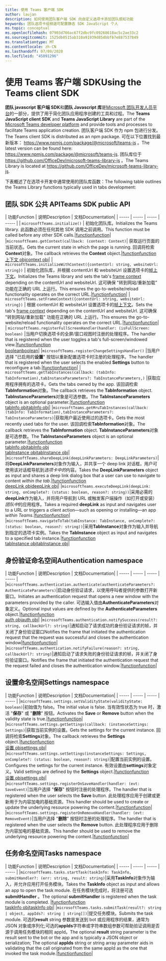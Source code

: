 ```yaml
---
title: 使用 Teams 客户端 SDK
author: laujan
description: 如何使用团队客户端 SDK 向自定义选项卡添加团队感知功能
keywords: 团队选项卡组频道可配置静态 SDK JavaScript 个人
ms.topic: conceptual
ms.openlocfilehash: 07903d766ac67f2dbc9fc09268618ac5c2ae33c2
ms.sourcegitcommit: 1525db0515ab310a91939d85dbbfb7e887537849
ms.translationtype: MT
ms.contentlocale: zh-CN
ms.lasthandoff: 07/09/2020
ms.locfileid: "45091296"
---
```

# <a name="using-the-teams-client-sdk"></a><span data-ttu-id="49b4a-104">使用 Teams 客户端 SDK</span><span class="sxs-lookup"><span data-stu-id="49b4a-104">Using the Teams client SDK</span></span>

<span data-ttu-id="49b4a-105">**团队 javascript 客户端 SDK**和**团队 Javascript 库**是[Microsoft 团队开发人员平台](/microsoftteams/platform/)的一部分，提供了用于简化团队应用程序创建的工具和过程。</span><span class="sxs-lookup"><span data-stu-id="49b4a-105">The **Teams JavaScript client SDK**  and **Teams JavaScript Library** are part of the [Microsoft Teams developer platform](/microsoftteams/platform/) and provide tools and processes to facilitate Teams application creation.</span></span> <span data-ttu-id="49b4a-106">团队客户端 SDK 作为 npm 包进行分发。</span><span class="sxs-lookup"><span data-stu-id="49b4a-106">The Teams client SDK is distributed as an npm package.</span></span> <span data-ttu-id="49b4a-107">可在以下位置找到最新版本： <https://www.npmjs.com/package/@microsoft/teams-js> 。</span><span class="sxs-lookup"><span data-stu-id="49b4a-107">The latest version can be found here: <https://www.npmjs.com/package/@microsoft/teams-js>.</span></span> <span data-ttu-id="49b4a-108">团队库位于 <https://github.com/OfficeDev/microsoft-teams-library-js> 。</span><span class="sxs-lookup"><span data-stu-id="49b4a-108">The Teams Library is located at <https://github.com/OfficeDev/microsoft-teams-library-js>.</span></span>

<span data-ttu-id="49b4a-109">下表概述了在选项卡开发中通常使用的团队库函数：</span><span class="sxs-lookup"><span data-stu-id="49b4a-109">The following table outlines the Teams Library functions typically used in tabs development:</span></span>

## <a name="teams-sdk-public-api"></a><span data-ttu-id="49b4a-110">团队 SDK 公共 API</span><span class="sxs-lookup"><span data-stu-id="49b4a-110">Teams SDK public API</span></span> 

| <span data-ttu-id="49b4a-111">功能</span><span class="sxs-lookup"><span data-stu-id="49b4a-111">Function</span></span>  | <span data-ttu-id="49b4a-112">说明</span><span class="sxs-lookup"><span data-stu-id="49b4a-112">Description</span></span>          | <span data-ttu-id="49b4a-113">文档</span><span class="sxs-lookup"><span data-stu-id="49b4a-113">Documentation</span></span>|
| -----     | -----     | -----    | -----        |
| `microsoftTeams.initialize()` | <span data-ttu-id="49b4a-114">初始化团队库。</span><span class="sxs-lookup"><span data-stu-id="49b4a-114">Initializes the Teams library.</span></span> <span data-ttu-id="49b4a-115">此函数必须在任何其他 SDK 调用之前调用。</span><span class="sxs-lookup"><span data-stu-id="49b4a-115">This function must be called before any other SDK calls.</span></span>|[<span data-ttu-id="49b4a-116">function</span><span class="sxs-lookup"><span data-stu-id="49b4a-116">function</span></span>](/javascript/api/@microsoft/teams-js/microsoftteams?view=msteams-client-js-latest#initialize-any-)|
|`microsoftTeams.getContext(callback: (context: Context)`| <span data-ttu-id="49b4a-117">获取运行页面的当前状态。</span><span class="sxs-lookup"><span data-stu-id="49b4a-117">Gets the current state in which the page is running.</span></span> <span data-ttu-id="49b4a-118">回调将检索**Context**对象。</span><span class="sxs-lookup"><span data-stu-id="49b4a-118">The callback retrieves the **Context** object.</span></span>|[<span data-ttu-id="49b4a-119">function</span><span class="sxs-lookup"><span data-stu-id="49b4a-119">function</span></span>](/javascript/api/@microsoft/teams-js/microsoftteams?view=msteams-client-js-latest#getcontext--context--context-----void-)<br/>[<span data-ttu-id="49b4a-120">上下文 obj</span><span class="sxs-lookup"><span data-stu-id="49b4a-120">context obj</span></span>](/javascript/api/@microsoft/teams-js/microsoftteams.context?view=msteams-client-js-latest)|
| `microsoftTeams.initializeWithContext({contentUrl: string, websiteUrl: string})` | <span data-ttu-id="49b4a-121">初始化团队库，并根据 contentUrl 和 websiteUrl 设置选项卡的[帧上下文](/javascript/api/@microsoft/teams-js/microsoftteams.framecontext?view=msteams-client-js-latest)。</span><span class="sxs-lookup"><span data-stu-id="49b4a-121">Initializes the Teams library and sets the tab's [frame context](/javascript/api/@microsoft/teams-js/microsoftteams.framecontext?view=msteams-client-js-latest) depending on the contentUrl and websiteUrl.</span></span> <span data-ttu-id="49b4a-122">这可确保 "转到网站/重新加载" 功能在正确的 URL 上运行。</span><span class="sxs-lookup"><span data-stu-id="49b4a-122">This ensures the go-to-website/reload functionality operates on the correct URL.</span></span>|[<span data-ttu-id="49b4a-123">function</span><span class="sxs-lookup"><span data-stu-id="49b4a-123">function</span></span>](/javascript/api/@microsoft/teams-js/microsoftteams?view=msteams-client-js-latest#initializewithframecontext-framecontext--------void--string---)|
| `microsoftTeams.setFrameContext({contentUrl: string, websiteUrl: string})` | <span data-ttu-id="49b4a-124">根据 contentUrl 和 websiteUrl 设置选项卡的[帧上下文](/javascript/api/@microsoft/teams-js/microsoftteams.framecontext?view=msteams-client-js-latest)。</span><span class="sxs-lookup"><span data-stu-id="49b4a-124">Sets the tab's [frame context](/javascript/api/@microsoft/teams-js/microsoftteams.framecontext?view=msteams-client-js-latest) depending on the contentUrl and websiteUrl.</span></span> <span data-ttu-id="49b4a-125">这可确保 "转到网站/重新加载" 功能在正确的 URL 上运行。</span><span class="sxs-lookup"><span data-stu-id="49b4a-125">This ensures the go-to-website/reload functionality operates on the correct URL.</span></span>|[<span data-ttu-id="49b4a-126">function</span><span class="sxs-lookup"><span data-stu-id="49b4a-126">function</span></span>](/javascript/api/@microsoft/teams-js/microsoftteams?view=msteams-client-js-latest#setframecontext-framecontext-)|
| `microsoftTeams.registerFullScreenHandler(handler: (isFullScreen: boolean)` |<span data-ttu-id="49b4a-127">当用户切换选项卡的全屏/窗口视图时注册的处理程序。</span><span class="sxs-lookup"><span data-stu-id="49b4a-127">The handler that is registered when the user toggles a tab's full-screen/windowed view.</span></span>|[<span data-ttu-id="49b4a-128">function</span><span class="sxs-lookup"><span data-stu-id="49b4a-128">function</span></span>](/javascript/api/@microsoft/teams-js/microsoftteams?view=msteams-client-js-latest#registerfullscreenhandler--isfullscreen--boolean-----void-)<br/>[<span data-ttu-id="49b4a-129">boolean</span><span class="sxs-lookup"><span data-stu-id="49b4a-129">boolean</span></span>](/javascript/api/@microsoft/teams-js/microsoftteams.context?view=msteams-client-js-latest#isfullscreen)|
|`microsoftTeams.registerChangeSettingsHandler()` |<span data-ttu-id="49b4a-130">当用户选择 "已启用的**设置**" 按钮以重新配置选项卡时注册的处理程序。</span><span class="sxs-lookup"><span data-stu-id="49b4a-130">The handler that is registered when the user selects the enabled **Settings** button to reconfigure a tab.</span></span>|[<span data-ttu-id="49b4a-131">function</span><span class="sxs-lookup"><span data-stu-id="49b4a-131">function</span></span>](/javascript/api/@microsoft/teams-js/microsoftteams?view=msteams-client-js-latest#registerchangesettingshandler-------void-)|
| `microsoftTeams.getTabInstances(callback: (tabInfo: TabInformation),tabInstanceParameters?: TabInstanceParameters,)` |<span data-ttu-id="49b4a-132">获取应用程序拥有的选项卡。</span><span class="sxs-lookup"><span data-stu-id="49b4a-132">Gets the tabs owned by the app.</span></span> <span data-ttu-id="49b4a-133">该回调检索**TabInformation**对象。</span><span class="sxs-lookup"><span data-stu-id="49b4a-133">The callback retrieves the **TabInformation** object.</span></span> <span data-ttu-id="49b4a-134">**TabInstanceParameters**对象是可选参数。</span><span class="sxs-lookup"><span data-stu-id="49b4a-134">The **TabInstanceParameters** object is an optional parameter.</span></span>|[<span data-ttu-id="49b4a-135">function</span><span class="sxs-lookup"><span data-stu-id="49b4a-135">function</span></span>](/javascript/api/@microsoft/teams-js/microsoftteams?view=msteams-client-js-latest#gettabinstances--tabinfo--tabinformation-----void--tabinstanceparameters-)<br/>[<span data-ttu-id="49b4a-136">tabInfo obj</span><span class="sxs-lookup"><span data-stu-id="49b4a-136">tabInfo obj</span></span>](/javascript/api/@microsoft/teams-js/microsoftteams.tabinformation?view=msteams-client-js-latest)|
|`microsoftTeams.getMruTabInstances(callback: (tabInfo: TabInformation),tabInstanceParameters?: TabInstanceParameters)`|<span data-ttu-id="49b4a-137">获取用户最近使用过的选项卡。</span><span class="sxs-lookup"><span data-stu-id="49b4a-137">Gets the most recently used tabs for the user.</span></span> <span data-ttu-id="49b4a-138">该回调检索**TabInformation**对象。</span><span class="sxs-lookup"><span data-stu-id="49b4a-138">The callback retrieves the **TabInformation** object.</span></span> <span data-ttu-id="49b4a-139">**TabInstanceParameters**对象是可选参数。</span><span class="sxs-lookup"><span data-stu-id="49b4a-139">The **TabInstanceParameters** object is an optional parameter.</span></span>|[<span data-ttu-id="49b4a-140">function</span><span class="sxs-lookup"><span data-stu-id="49b4a-140">function</span></span>](/javascript/api/@microsoft/teams-js/microsoftteams?view=msteams-client-js-latest#getmrutabinstances--tabinfo--tabinformation-----void--tabinstanceparameters-)<br/>[<span data-ttu-id="49b4a-141">tabInfo obj</span><span class="sxs-lookup"><span data-stu-id="49b4a-141">tabInfo obj</span></span>](/javascript/api/@microsoft/teams-js/microsoftteams.teaminformation?view=msteams-client-js-latest)<br/>[<span data-ttu-id="49b4a-142">tabInstance obj</span><span class="sxs-lookup"><span data-stu-id="49b4a-142">tabInstance obj</span></span>](/javascript/api/@microsoft/teams-js/microsoftteams.tabinstanceparameters?view=msteams-client-js-latest)|
|`microsoftTeams.shareDeepLink(deepLinkParameters: DeepLinkParameters)`|<span data-ttu-id="49b4a-143">将**DeepLinkParameters**对象作为输入，并共享一个 deep link 对话框，用户可使用该对话框导航到*选项卡中的*内容。</span><span class="sxs-lookup"><span data-stu-id="49b4a-143">Takes the **DeepLinkParameters** object as input and shares a deep link dialog box that a user can use to navigate to content *within the tab*.</span></span>|[<span data-ttu-id="49b4a-144">function</span><span class="sxs-lookup"><span data-stu-id="49b4a-144">function</span></span>](/javascript/api/@microsoft/teams-js/microsoftteams?view=msteams-client-js-latest#sharedeeplink-deeplinkparameters-)<br/>[<span data-ttu-id="49b4a-145">deepLink obj</span><span class="sxs-lookup"><span data-stu-id="49b4a-145">deepLink obj</span></span>](/javascript/api/@microsoft/teams-js/microsoftteams.deeplinkparameters?view=msteams-client-js-latest)|
|`microsoftTeams.executeDeepLink(deepLink: string, onComplete?: (status: boolean, reason?: string))`|<span data-ttu-id="49b4a-146">采用必需的**deepLink**作为输入，并将用户导航到 URL 或触发客户端操作（如打开或安装）*团队中*的应用程序。</span><span class="sxs-lookup"><span data-stu-id="49b4a-146">Takes a required **deepLink** as input and navigates user to a URL or triggers a client action—such as opening or installing—an app *within Teams*.</span></span>|[<span data-ttu-id="49b4a-147">function</span><span class="sxs-lookup"><span data-stu-id="49b4a-147">function</span></span>](/javascript/api/@microsoft/teams-js/microsoftteams?view=msteams-client-js-latest#executedeeplink-string---status--boolean--reason---string-----void-)|
|`microsoftTeams.navigateToTab(tabInstance: TabInstance, onComplete?: (status: boolean, reason?: string))`|<span data-ttu-id="49b4a-148">采用**TabInstance**对象作为输入并导航到指定的选项卡实例。</span><span class="sxs-lookup"><span data-stu-id="49b4a-148">Takes the **TabInstance** object as input and navigates to a specified tab instance.</span></span>|[<span data-ttu-id="49b4a-149">function</span><span class="sxs-lookup"><span data-stu-id="49b4a-149">function</span></span>](/javascript/api/@microsoft/teams-js/microsoftteams?view=msteams-client-js-latest#navigatetotab-tabinstance-)<br/>[<span data-ttu-id="49b4a-150">tabInstance obj</span><span class="sxs-lookup"><span data-stu-id="49b4a-150">tabInstance obj</span></span>](/javascript/api/@microsoft/teams-js/microsoftteams.tabinstance?view=msteams-client-js-latest)|

## <a name="authentication-namespace"></a><span data-ttu-id="49b4a-151">身份验证命名空间</span><span class="sxs-lookup"><span data-stu-id="49b4a-151">Authentication namespace</span></span>

| <span data-ttu-id="49b4a-152">功能</span><span class="sxs-lookup"><span data-stu-id="49b4a-152">Function</span></span>  | <span data-ttu-id="49b4a-153">说明</span><span class="sxs-lookup"><span data-stu-id="49b4a-153">Description</span></span>          | <span data-ttu-id="49b4a-154">文档</span><span class="sxs-lookup"><span data-stu-id="49b4a-154">Documentation</span></span>|
| -----     | -----     | -----    | -----        |
|`microsoftTeams.authentication.authenticate(authenticateParameters?: AuthenticateParameters)`|<span data-ttu-id="49b4a-155">启动身份验证请求，以使用呼叫者提供的参数打开新窗口。</span><span class="sxs-lookup"><span data-stu-id="49b4a-155">Initiates an authentication request that opens a new window with the parameters provided by the caller.</span></span> <span data-ttu-id="49b4a-156">可选输入值由**AuthenticateParameters**对象定义。</span><span class="sxs-lookup"><span data-stu-id="49b4a-156">Optional input values are defined by the **AuthenticateParameters** object.</span></span>|[<span data-ttu-id="49b4a-157">function</span><span class="sxs-lookup"><span data-stu-id="49b4a-157">function</span></span>](/javascript/api/@microsoft/teams-js/microsoftteams.authentication?view=msteams-client-js-latest#authenticate-authenticateparameters-)<br/>[<span data-ttu-id="49b4a-158">auth obj</span><span class="sxs-lookup"><span data-stu-id="49b4a-158">auth obj</span></span>](/javascript/api/@microsoft/teams-js/microsoftteams.authentication.authenticateparameters?view=msteams-client-js-latest)|
|`microsoftTeams.authentication.notifySuccess(result?: string, callbackUrl?: string)`|<span data-ttu-id="49b4a-159">通知启动了请求成功的身份验证请求的帧，并关闭了身份验证窗口</span><span class="sxs-lookup"><span data-stu-id="49b4a-159">Notifies the frame that initiated the authentication request that the request was successful and closes the authentication window</span></span>|[<span data-ttu-id="49b4a-160">function</span><span class="sxs-lookup"><span data-stu-id="49b4a-160">function</span></span>](/javascript/api/@microsoft/teams-js/microsoftteams.authentication?view=msteams-client-js-latest#notifysuccess-string--string-)|
|`microsoftTeams.authentication.notifyFailure(reason?: string, callbackUrl?: string)`|<span data-ttu-id="49b4a-161">通知启动了请求失败的身份验证请求的帧，并关闭了身份验证窗口。</span><span class="sxs-lookup"><span data-stu-id="49b4a-161">Notifies the frame that initiated the authentication request that the request failed and closes the authentication window.</span></span>|[<span data-ttu-id="49b4a-162">function</span><span class="sxs-lookup"><span data-stu-id="49b4a-162">function</span></span>](/javascript/api/@microsoft/teams-js/microsoftteams.authentication?view=msteams-client-js-latest#notifyfailure-string--string-)|

## <a name="settings-namespace"></a><span data-ttu-id="49b4a-163">设置命名空间</span><span class="sxs-lookup"><span data-stu-id="49b4a-163">Settings namespace</span></span>

| <span data-ttu-id="49b4a-164">功能</span><span class="sxs-lookup"><span data-stu-id="49b4a-164">Function</span></span>  | <span data-ttu-id="49b4a-165">说明</span><span class="sxs-lookup"><span data-stu-id="49b4a-165">Description</span></span>          | <span data-ttu-id="49b4a-166">文档</span><span class="sxs-lookup"><span data-stu-id="49b4a-166">Documentation</span></span>|
| -----     | -----     | -----    | -----        |
|`microsoftTeams.settings.setValidityState(validityState: boolean)`|<span data-ttu-id="49b4a-167">初始值为 false。</span><span class="sxs-lookup"><span data-stu-id="49b4a-167">The initial value is false.</span></span> <span data-ttu-id="49b4a-168">当有效性状态为 true 时，激活 "**保存**" 或 "**删除**" 按钮。</span><span class="sxs-lookup"><span data-stu-id="49b4a-168">Activates the **Save** or **Remove** button when the validity state is true.</span></span>|[<span data-ttu-id="49b4a-169">function</span><span class="sxs-lookup"><span data-stu-id="49b4a-169">function</span></span>](/javascript/api/@microsoft/teams-js/microsoftteams.settings?view=msteams-client-js-latest#setvaliditystate-boolean-)|
|`microsoftTeams.settings.getSettings(callback: (instanceSettings: Settings)`|<span data-ttu-id="49b4a-170">获取当前实例的设置。</span><span class="sxs-lookup"><span data-stu-id="49b4a-170">Gets the settings for the current instance.</span></span> <span data-ttu-id="49b4a-171">回调将检索**Settings**对象。</span><span class="sxs-lookup"><span data-stu-id="49b4a-171">The callback retrieves the **Settings** object.</span></span>|[<span data-ttu-id="49b4a-172">function</span><span class="sxs-lookup"><span data-stu-id="49b4a-172">function</span></span>](/javascript/api/@microsoft/teams-js/microsoftteams.settings?view=msteams-client-js-latest#getsettings--instancesettings--settings-----void-)<br/>[<span data-ttu-id="49b4a-173">设置 obj</span><span class="sxs-lookup"><span data-stu-id="49b4a-173">settings obj</span></span>](/javascript/api/@microsoft/teams-js/microsoftteams.settings.settings?view=msteams-client-js-latest)|
|`microsoftTeams.settings.setSettings(instanceSettings: Settings, onComplete?: (status: boolean, reason?: string)`|<span data-ttu-id="49b4a-174">配置当前实例的设置。</span><span class="sxs-lookup"><span data-stu-id="49b4a-174">Configures the settings for the current instance.</span></span> <span data-ttu-id="49b4a-175">有效设置由**settings**对象定义。</span><span class="sxs-lookup"><span data-stu-id="49b4a-175">Valid settings are defined by the **Settings** object.</span></span>|[<span data-ttu-id="49b4a-176">function</span><span class="sxs-lookup"><span data-stu-id="49b4a-176">function</span></span>](/javascript/api/@microsoft/teams-js/microsoftteams.settings?view=msteams-client-js-latest#setsettings-settings-)<br/>[<span data-ttu-id="49b4a-177">设置 obj</span><span class="sxs-lookup"><span data-stu-id="49b4a-177">settings obj</span></span>](/javascript/api/@microsoft/teams-js/microsoftteams.settings.settings?view=msteams-client-js-latest)|
|`microsoftTeams.settings.registerOnSaveHandler(handler: (evt: SaveEvent)`|<span data-ttu-id="49b4a-178">当用户选择 "**保存**" 按钮时注册的处理程序。</span><span class="sxs-lookup"><span data-stu-id="49b4a-178">The handler that is registered when the user selects the **Save** button.</span></span> <span data-ttu-id="49b4a-179">此处理程序应用于创建或更新用于为内容加电的基础资源。</span><span class="sxs-lookup"><span data-stu-id="49b4a-179">This handler should be used to create or update the underlying resource powering the content.</span></span>|[<span data-ttu-id="49b4a-180">function</span><span class="sxs-lookup"><span data-stu-id="49b4a-180">function</span></span>](/javascript/api/@microsoft/teams-js/microsoftteams.settings?view=msteams-client-js-latest#registeronsavehandler--evt--saveevent-----void-)|
|`microsoftTeams.settings.registerOnRemoveHandler(handler: (evt: RemoveEvent)`|<span data-ttu-id="49b4a-181">当用户选择 "**删除**" 按钮时注册的处理程序。</span><span class="sxs-lookup"><span data-stu-id="49b4a-181">The handler that is registered when the user selects the **Remove** button.</span></span> <span data-ttu-id="49b4a-182">此处理程序应用于删除为内容加电的基础资源。</span><span class="sxs-lookup"><span data-stu-id="49b4a-182">This handler should be used to remove the underlying resource powering the content.</span></span>|[<span data-ttu-id="49b4a-183">function</span><span class="sxs-lookup"><span data-stu-id="49b4a-183">function</span></span>](/javascript/api/@microsoft/teams-js/microsoftteams.settings?view=msteams-client-js-latest#registeronremovehandler--evt--removeevent-----void-)|

## <a name="tasks-namespace"></a><span data-ttu-id="49b4a-184">任务命名空间</span><span class="sxs-lookup"><span data-stu-id="49b4a-184">Tasks namespace</span></span>

| <span data-ttu-id="49b4a-185">功能</span><span class="sxs-lookup"><span data-stu-id="49b4a-185">Function</span></span>  | <span data-ttu-id="49b4a-186">说明</span><span class="sxs-lookup"><span data-stu-id="49b4a-186">Description</span></span>          | <span data-ttu-id="49b4a-187">文档</span><span class="sxs-lookup"><span data-stu-id="49b4a-187">Documentation</span></span>|
| -----     | -----     | -----    | -----        |
|`microsoftTeams.tasks.startTask(taskInfo: TaskInfo, submitHandler?: (err: string, result: string)`|<span data-ttu-id="49b4a-188">采用**TaskInfo**对象作为输入，并允许应用打开任务模块。</span><span class="sxs-lookup"><span data-stu-id="49b4a-188">Takes the **TaskInfo** object as input and allows an app to open the task module.</span></span> <span data-ttu-id="49b4a-189">在任务模块完成时，将注册可选**submitHandler** 。</span><span class="sxs-lookup"><span data-stu-id="49b4a-189">The optional **submitHandler** is registered when the task module is completed.</span></span> |[<span data-ttu-id="49b4a-190">function</span><span class="sxs-lookup"><span data-stu-id="49b4a-190">function</span></span>](/javascript/api/@microsoft/teams-js/microsoftteams.tasks?view=msteams-client-js-latest#starttask-taskinfo---err--string--result--string-----void-)<br/>[<span data-ttu-id="49b4a-191">taskInfo obj</span><span class="sxs-lookup"><span data-stu-id="49b4a-191">taskInfo obj</span></span>](/javascript/api/@microsoft/teams-js/microsoftteams.taskinfo?view=msteams-client-js-latest)|
|`microsoftTeams.tasks.submitTask(result?: string | object, appIds?: string | string[])`|<span data-ttu-id="49b4a-192">提交任务模块。</span><span class="sxs-lookup"><span data-stu-id="49b4a-192">Submits the task module.</span></span> <span data-ttu-id="49b4a-193">可选的**result** string 参数是发送到 bot 或应用程序的结果，通常为 JSON 对象或序列化;可选的**appIds**字符串或字符串数组参数可帮助验证调用是否源于调用任务模块的相同 appId。</span><span class="sxs-lookup"><span data-stu-id="49b4a-193">The optional **result** string parameter is the result sent to the bot or the app and is typically a JSON object or serialization; The optional **appIds** string or string array parameter aids in validating that the call originated from the same appId as the one that invoked the task module.</span></span>|[<span data-ttu-id="49b4a-194">function</span><span class="sxs-lookup"><span data-stu-id="49b4a-194">function</span></span>](/javascript/api/@microsoft/teams-js/microsoftteams.tasks?view=msteams-client-js-latest#submittask-string---object--string---string---)|
